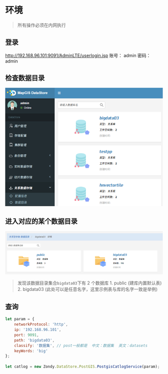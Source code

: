 # 环境

> 所有操作必须在内网执行

## 登录

http://192.168.96.101:9091/AdminLTE/userlogin.jsp
账号： admin
密码： admin

## 检查数据目录

![目录信息](static/modules/mapboxgl/example-introduce/datastore/postgis/catlog.png)

## 进入对应的某个数据目录

![目录表集合](static/modules/mapboxgl/example-introduce/datastore/postgis/catlog-tables.png)

> 发现该数据目录集合`bigdata03`下有 2 个数据库
    1. public (建库内置默认表)
    2. bigdata03 (此处可以是任意名字，这里示例表与库的名字一致是举例)

## 查询

```js
let param = {
    networkProtocol: 'http',
    ip: '192.168.96.101',
    port: 9091,
    path: 'bigdata03',
    classify: '数据集', // post一般都是  中文：数据集  英文：datasets
    keyWords: 'big'
};

let catlog = new Zondy.DataStore.PostGIS.PostgisCatlogService(param);
```
